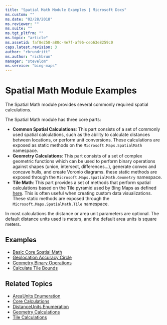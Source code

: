 ```yaml
---
title: "Spatial Math Module Examples | Microsoft Docs"
ms.custom: ""
ms.date: "02/28/2018"
ms.reviewer: ""
ms.suite: ""
ms.tgt_pltfrm: ""
ms.topic: "article"
ms.assetid: faf8e258-a80c-4e7f-af96-ceb63e8259c0
caps.latest.revision: 3
author: "rbrundritt"
ms.author: "richbrun"
manager: "stevelom"
ms.service: "bing-maps"
---
```

# Spatial Math Module Examples
The Spatial Math module provides several commonly required spatial calculations.   

The Spatial Math module has three core parts:

* **Common Spatial Calculations**: This part consists of a set of commonly used spatial calculations, such as the ability to calculate distances between locations, or perform unit conversions. These calculations are exposed as static methods on the `Microsoft.Maps.SpatialMath` namespace.
* **Geometry Calculations**: This part consists of a set of complex geometric functions which can be used to perform binary operations against shapes (union, intersect, differences...), generate convex and concave hulls, and create Voronio diagrams. these static methods are exposed through the `Microsoft.Maps.SpatialMath.Geometry` namespace.       
* **Tile Math**: This part provides a set of methods that perform spatial calculations based on the Tile pyramid used by Bing Maps as defined [here](../articles/bing-maps-tile-system.md). This is often useful when creating custom data visualizations. These static methods are exposed through the `Microsoft.Maps.SpatialMath.Tile` namespace.   

In most calculations the distance or area unit parameters are optional. The default distance units used is meters, and the default area units is square meters.

## Examples

  * [Basic Core Spatial Math](basic-core-spatial-math-example.md)
  * [Geolocation Accuracy Circle](geolocation-accuracy-circle-example.md)
  * [Geometry Binary Operations](geometry-binary-operations.md)
  * [Calculate Tile Bounds](calculate-tile-bounds.md) 

## Related Topics

  * [AreaUnits Enumeration](../../modules/spatial-math-module/areaunits-enumeration.md)
  * [Core Calculations](../../modules/spatial-math-module/core-calculations.md)
  * [DistanceUnits Enumeration](../../modules/spatial-math-module/distanceunits-enumeration.md)
  * [Geometry Calculations](../../modules/spatial-math-module/geometry-calculations.md)
  * [Tile Calculations](../../modules/spatial-math-module/tile-calculations.md)
  